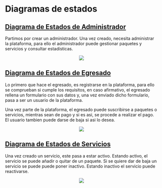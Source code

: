 # Diagramas de estados

## [Diagrama de Estados de Administrador](/Modelo_de_Dominio/Diagramas_de_Estado/Administrador/)

Partimos por crear un administrador. Una vez creado, necesita administrar la plataforma, para ello el administrador
puede gestionar paquetes y servicios y consultar estadísticas.


<div align="center">
  <image src="./Administrador/Diagrama_de_Estados_Administrador.svg" align="center">
</div>


## [Diagrama de Estados de Egresado](/Modelo_de_Dominio/Diagramas_de_Estado/Egresado/)

Lo primero que hace el egresado, es registrarse en la plataforma, para ello se comprueban si cumple los requisitos,
en caso afirmativo, el egresado rellena un formulario con sus datos y, una vez enviado dicho formulario, pasa a ser un usuario de la
plataforma.
    
Una vez parte de la plataforma, el egresado puede suscribirse a paquetes o servicios, mientras sean de pago y si es asi, se procede a realizar el pago. 
El usuario tambien puede darse de baja si asi lo desea. 


<div align="center">
  <image src="./Egresado/Diagrama_de_Estados_Egresado.svg" align="center">
</div>


## [Diagrama de Estados de Servicios](/Modelo_de_Dominio/Diagramas_de_Estado/Servicios/)


Una vez creado un servicio, este pasa a estar activo. Estando activo, el servicio se puede añadir o quitar de un paquete. Si se 
quiere dar de baja un servicio se puede puede poner inactivo. Estando inactivo el servicio puede reactivarse.


<div align="center">
  <image src="./Servicios/Diagrama_de_Estados_Servicios.svg" align="center">
</div>

